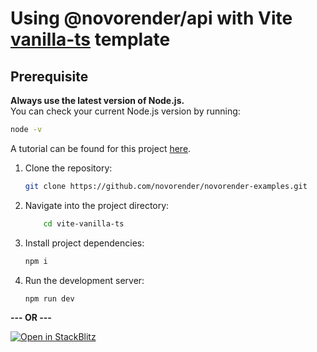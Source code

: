 # Using @novorender/api with Vite [vanilla-ts](https://github.com/vitejs/vite/tree/main/packages/create-vite/template-vanilla-ts) template

## Prerequisite  
**Always use the latest version of Node.js.**  
You can check your current Node.js version by running:  

```bash
node -v
```

A tutorial can be found for this project [here](https://docs.novorender.com/docs/tutorial/vite_getting_started).

1. Clone the repository:

    ```bash
    git clone https://github.com/novorender/novorender-examples.git
    ```

2. Navigate into the project directory:

    ```bash
        cd vite-vanilla-ts
    ```

3. Install project dependencies:

    ```bash
    npm i
    ```

4. Run the development server:

    ```bash
    npm run dev
    ```

**--- OR ---**

[![Open in StackBlitz](https://developer.stackblitz.com/img/open_in_stackblitz.svg)](https://stackblitz.com/github/novorender/novorender-examples/tree/master/vite-vanilla-ts?file=src/main.ts)
